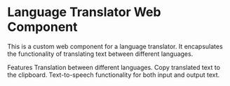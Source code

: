# Language Translator Web Component

This is a custom web component for a language translator. It encapsulates the functionality of translating text between different languages.

Features
Translation between different languages.
Copy translated text to the clipboard.
Text-to-speech functionality for both input and output text.

